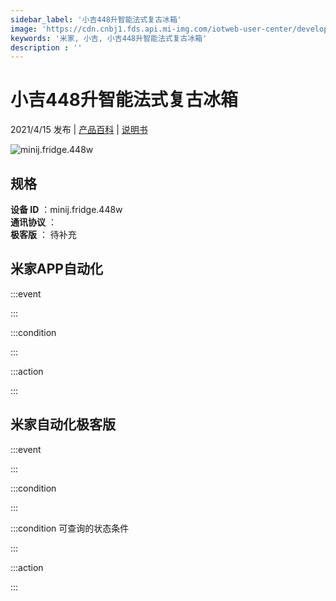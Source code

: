 ```yaml
---
sidebar_label: '小吉448升智能法式复古冰箱'
image: 'https://cdn.cnbj1.fds.api.mi-img.com/iotweb-user-center/developer_1679070518624cVmIyp7g.png?GalaxyAccessKeyId=AKVGLQWBOVIRQ3XLEW&Expires=9223372036854775807&Signature=2c0ttTAiVYfUgXE4bJpBo1RTbVY='
keywords: '米家, 小吉, 小吉448升智能法式复古冰箱'
description : ''
---
```

# 小吉448升智能法式复古冰箱

2021/4/15 发布 | [产品百科](https://home.mi.com/webapp/content/baike/product/index.html?model=minij.fridge.448w/) | [说明书](https://home.mi.com/views/introduction.html?model=minij.fridge.448w&region=cn)

![minij.fridge.448w](https://cdn.cnbj1.fds.api.mi-img.com/iotweb-user-center/developer_1679070518624cVmIyp7g.png?GalaxyAccessKeyId=AKVGLQWBOVIRQ3XLEW&Expires=9223372036854775807&Signature=2c0ttTAiVYfUgXE4bJpBo1RTbVY=)

## 规格  
> 
**设备 ID** ：minij.fridge.448w  
**通讯协议** ：  
**极客版**  ： 待补充 


## 米家APP自动化  

:::event  

:::

:::condition  

:::

:::action   

:::

## 米家自动化极客版  

:::event  

:::

:::condition  

:::

:::condition 可查询的状态条件  

:::

:::action  

:::

        
